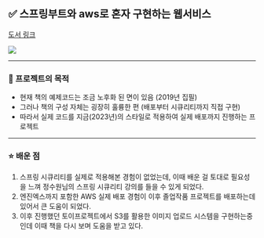 ## ✅ 스프링부트와 aws로 혼자 구현하는 웹서비스

[도서 링크](https://www.yes24.com/Product/Goods/83849117)

![](https://i.imgur.com/fClP48G.png)


___
### 📝 프로젝트의 목적

- 현재 책의 예제코드는 조금 노후화 된 면이 있음 (2019년 집필)
- 그러나 책의 구성 자체는 굉장히 훌륭한 편 (배포부터 시큐리티까지 직접 구현)
- 따라서 실제 코드를 지금(2023년)의 스타일로 적용하여 실제 배포까지 진행하는 프로젝트

___
### ⭐ 배운 점

1. 스프링 시큐리티를 실제로 적용해본 경험이 없었는데, 이때 배운 걸 토대로 필요성을 느껴 정수원님의 스프링 시큐리티 강의를 들을 수 있게 되었다.
2. 엔진엑스까지 포함한 AWS 실제 배포 경험이 이후 졸업작품 프로젝트를 배포하는데 있어서 큰 도움이 되었다.
3. 이후 진행했던 토이프로젝트에서 S3를 활용한 이미지 업로드 시스템을 구현하는중인데 이때 책을 다시 보며 도움을 받고 있다.


